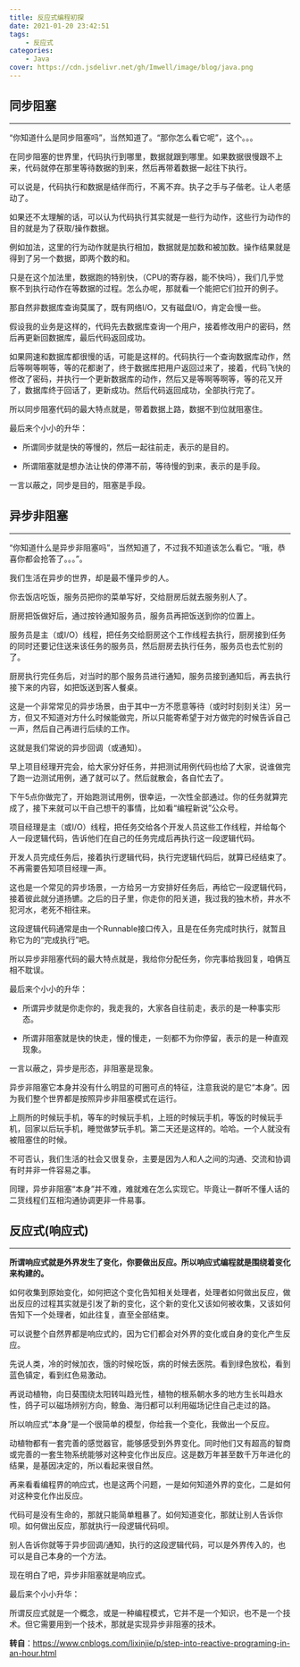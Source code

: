 ```yaml
---
title: 反应式编程初探  
date: 2021-01-20 23:42:51  
tags:  
    - 反应式  
categories:    
    - Java
cover: https://cdn.jsdelivr.net/gh/Imwell/image/blog/java.png
---
```

## 同步阻塞
___
“你知道什么是同步阻塞吗”，当然知道了。“那你怎么看它呢”，这个。。。

在同步阻塞的世界里，代码执行到哪里，数据就跟到哪里。如果数据很慢跟不上来，代码就停在那里等待数据的到来，然后再带着数据一起往下执行。

可以说是，代码执行和数据是结伴而行，不离不弃。执子之手与子偕老。让人老感动了。

如果还不太理解的话，可以认为代码执行其实就是一些行为动作，这些行为动作的目的就是为了获取/操作数据。

例如加法，这里的行为动作就是执行相加，数据就是加数和被加数。操作结果就是得到了另一个数据，即两个数的和。

只是在这个加法里，数据跑的特别快，（CPU的寄存器，能不快吗），我们几乎觉察不到执行动作在等数据的过程。怎么办呢，那就看一个能把它们拉开的例子。

那自然非数据库查询莫属了，既有网络I/O，又有磁盘I/O，肯定会慢一些。

假设我的业务是这样的，代码先去数据库查询一个用户，接着修改用户的密码，然后再更新回数据库，最后代码返回成功。

如果网速和数据库都很慢的话，可能是这样的。代码执行一个查询数据库动作，然后等啊等啊等，等的花都谢了，终于数据库把用户返回过来了，接着，代码飞快的修改了密码，并执行一个更新数据库的动作，然后又是等啊等啊等，等的花又开了，数据库终于回话了，更新成功。然后代码返回成功，全部执行完了。

所以同步阻塞代码的最大特点就是，带着数据上路，数据不到位就阻塞住。

最后来个小小的升华：

- 所谓同步就是快的等慢的，然后一起往前走，表示的是目的。

- 所谓阻塞就是想办法让快的停滞不前，等待慢的到来，表示的是手段。

一言以蔽之，同步是目的，阻塞是手段。
## 异步非阻塞
___
“你知道什么是异步非阻塞吗”，当然知道了，不过我不知道该怎么看它。“哦，恭喜你都会抢答了。。。”。

我们生活在异步的世界，却是最不懂异步的人。

你去饭店吃饭，服务员把你的菜单写好，交给厨房后就去服务别人了。

厨房把饭做好后，通过按铃通知服务员，服务员再把饭送到你的位置上。

服务员是主（或I/O）线程，把任务交给厨房这个工作线程去执行，厨房接到任务的同时还要记住送来该任务的服务员，然后厨房去执行任务，服务员也去忙别的了。

厨房执行完任务后，对当时的那个服务员进行通知，服务员接到通知后，再去执行接下来的内容，如把饭送到客人餐桌。

这是一个非常常见的异步场景，由于其中一方不愿意等待（或时时刻刻关注）另一方，但又不知道对方什么时候能做完，所以只能寄希望于对方做完的时候告诉自己一声，然后自己再进行后续的工作。

这就是我们常说的异步回调（或通知）。

早上项目经理开完会，给大家分好任务，并把测试用例代码也给了大家，说谁做完了跑一边测试用例，通了就可以了。然后就散会，各自忙去了。

下午5点你做完了，开始跑测试用例，很幸运，一次性全部通过。你的任务就算完成了，接下来就可以干自己想干的事情，比如看“编程新说”公众号。

项目经理是主（或I/O）线程，把任务交给各个开发人员这些工作线程，并给每个人一段逻辑代码，告诉他们在自己的任务完成后再执行这一段逻辑代码。

开发人员完成任务后，接着执行逻辑代码，执行完逻辑代码后，就算已经结束了。不再需要告知项目经理一声。

这也是一个常见的异步场景，一方给另一方安排好任务后，再给它一段逻辑代码，接着彼此就分道扬镳。之后的日子里，你走你的阳关道，我过我的独木桥，井水不犯河水，老死不相往来。

这段逻辑代码通常是由一个Runnable接口传入，且是在任务完成时执行，就暂且称它为的“完成执行”吧。

所以异步非阻塞代码的最大特点就是，我给你分配任务，你完事给我回复，咱俩互相不耽误。

最后来个小小的升华：

- 所谓异步就是你走你的，我走我的，大家各自往前走，表示的是一种事实形态。

- 所谓非阻塞就是快的快走，慢的慢走，一刻都不为你停留，表示的是一种直观现象。

一言以蔽之，异步是形态，非阻塞是现象。

异步非阻塞它本身并没有什么明显的可圈可点的特征，注意我说的是它“本身”。因为我们整个世界都是按照异步非阻塞模式在运行。

上厕所的时候玩手机，等车的时候玩手机，上班的时候玩手机，等饭的时候玩手机，回家以后玩手机，睡觉做梦玩手机。第二天还是这样的。哈哈。一个人就没有被阻塞住的时候。

不可否认，我们生活的社会又很复杂，主要是因为人和人之间的沟通、交流和协调有时并非一件容易之事。

同理，异步非阻塞“本身”并不难，难就难在怎么实现它。毕竟让一群听不懂人话的二货线程们互相沟通协调更非一件易事。
## 反应式(响应式)
___
**所谓响应式就是外界发生了变化，你要做出反应。所以响应式编程就是围绕着变化来构建的。**

如何收集到原始变化，如何把这个变化告知相关处理者，处理者如何做出反应，做出反应的过程其实就是引发了新的变化，这个新的变化又该如何被收集，又该如何告知下一个处理者，如此往复，直至全部结束。

可以说整个自然界都是响应式的，因为它们都会对外界的变化或自身的变化产生反应。

先说人类，冷的时候加衣，饿的时候吃饭，病的时候去医院。看到绿色放松，看到蓝色镇定，看到红色易激动。

再说动植物，向日葵围绕太阳转叫趋光性，植物的根系朝水多的地方生长叫趋水性，鸽子可以磁场辨别方向，鲸鱼、海归都可以利用磁场记住自己走过的路。

所以响应式“本身”是一个很简单的模型，你给我一个变化，我做出一个反应。

动植物都有一套完善的感觉器官，能够感受到外界变化。同时他们又有超高的智商或完善的一套生物系统能够对这种变化作出反应。这是数万年甚至数千万年进化的结果，是基因决定的，所以看起来很自然。

再来看看编程界的响应式，也是这两个问题，一是如何知道外界的变化，二是如何对这种变化作出反应。

代码可是没有生命的，那就只能简单粗暴了。如何知道变化，那就让别人告诉你呗。如何做出反应，那就执行一段逻辑代码呗。

别人告诉你就等于异步回调/通知，执行的这段逻辑代码，可以是外界传入的，也可以是自己本身的一个方法。

现在明白了吧，异步非阻塞就是响应式。

最后来个小小升华：

所谓反应式就是一个概念，或是一种编程模式，它并不是一个知识，也不是一个技术。但它需要用到一个技术，那就是实现异步非阻塞的技术。

**转自**：https://www.cnblogs.com/lixinjie/p/step-into-reactive-programing-in-an-hour.html
